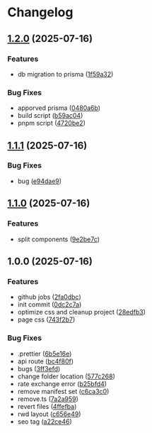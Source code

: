 # Changelog

## [1.2.0](https://github.com/nick-jy-huang/rate-now/compare/v1.1.1...v1.2.0) (2025-07-16)


### Features

* db migration to prisma ([1f59a32](https://github.com/nick-jy-huang/rate-now/commit/1f59a32046b4328ad34772543dc656f067861b51))


### Bug Fixes

* apporved prisma ([0480a6b](https://github.com/nick-jy-huang/rate-now/commit/0480a6b340e011eb4d6f275e3aa17f9b84afead2))
* build script ([b59ac04](https://github.com/nick-jy-huang/rate-now/commit/b59ac046e5883b043844343d17b4187c04ac6379))
* pnpm script ([4720be2](https://github.com/nick-jy-huang/rate-now/commit/4720be281a9dac94f6a96123908ad3b6b11f3cec))

## [1.1.1](https://github.com/nick-jy-huang/rate-now/compare/v1.1.0...v1.1.1) (2025-07-16)


### Bug Fixes

* bug ([e94dae9](https://github.com/nick-jy-huang/rate-now/commit/e94dae9b376e029b1d612b469d89a89e73e055f8))

## [1.1.0](https://github.com/nick-jy-huang/rate-now/compare/v1.0.0...v1.1.0) (2025-07-16)


### Features

* split components ([9e2be7c](https://github.com/nick-jy-huang/rate-now/commit/9e2be7cfd4c170472702f212c6a598e1f53cba34))

## 1.0.0 (2025-07-16)


### Features

* github jobs ([2fa0dbc](https://github.com/nick-jy-huang/rate-now/commit/2fa0dbcc0ce394975eebcfa8abf2ba2c6bdc83b1))
* init commit ([0dc2c7a](https://github.com/nick-jy-huang/rate-now/commit/0dc2c7a2766f3193207414cb4b31317c2584edd0))
* optimize css and cleanup project ([28edfb3](https://github.com/nick-jy-huang/rate-now/commit/28edfb3e078f95d5c1944df8f902f0a8fd72c22e))
* page css ([743f2b7](https://github.com/nick-jy-huang/rate-now/commit/743f2b741bd72d5b7c1c9d47625dc0628c8b2f9e))


### Bug Fixes

* .prettier ([6b5e16e](https://github.com/nick-jy-huang/rate-now/commit/6b5e16e878f71496f9189e5608fb032152ca7f9b))
* api route ([bc4f80f](https://github.com/nick-jy-huang/rate-now/commit/bc4f80f7e70dd5fbe2662f1f18cf8ad1981cd3c5))
* bugs ([3ff3efd](https://github.com/nick-jy-huang/rate-now/commit/3ff3efd055619f9153e44d189b5fd4445350e447))
* change folder location ([577c268](https://github.com/nick-jy-huang/rate-now/commit/577c268511b25dc9eb870ce20370ce227317db34))
* rate exchange error ([b25bfd4](https://github.com/nick-jy-huang/rate-now/commit/b25bfd4f0c13e5b42c7d69d38fa90d0f441147a5))
* remove manifest set ([c6ca3c0](https://github.com/nick-jy-huang/rate-now/commit/c6ca3c097a7627c75c8aa163932319e99ee1d976))
* remove.ts ([7a2a959](https://github.com/nick-jy-huang/rate-now/commit/7a2a9595dfee007380edb639192c97b50081da44))
* revert files ([4ffefba](https://github.com/nick-jy-huang/rate-now/commit/4ffefba7ee6843d1b66a3f7d7615383c36a2f127))
* rwd layout ([c656e49](https://github.com/nick-jy-huang/rate-now/commit/c656e4931dbc3ac7c90afc9dac8d653ab91b7749))
* seo tag ([a22ce46](https://github.com/nick-jy-huang/rate-now/commit/a22ce46cb421e35eb88b494fd19ec207d2d90749))
